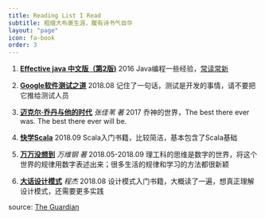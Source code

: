 ```yaml
---
title: Reading List I Read
subtitle: 粗缯大布裹生涯，腹有诗书气自华
layout: "page"
icon: fa-book
order: 3
---
```


1. **[Effective java 中文版（第2版)](https://book.douban.com/subject/3360807/)** 2016 Java编程一些经验，<u>常读常新</u>

2. **[Google软件测试之道](https://book.douban.com/subject/25742200/)** 2018.08 记住了一句话，测试是开发的事情，请不要把它推给测试人员

3. **[迈克尔·乔丹与他的时代](https://book.douban.com/subject/25831297/)** *张佳苇 著* 2017 乔神的世界，The best there ever was. The best there ever will be.

4. **[快学Scala](https://book.douban.com/subject/27093751/)** 2018.09 Scala入门书籍，比较简洁，基本包含了Scala基础

5. **[万万没想到](https://book.douban.com/subject/25986341/)** *万维钢 著* 2018.05-2018.09 理工科的思维是数字的世界，将这个世界的规律用数字表述出来；很多生活的规律和学习的方法都很新颖

6. **[大话设计模式](https://book.douban.com/subject/2334288/)** *程杰* 2018.08 设计模式入门书籍，大概读了一遍，想真正理解设计模式，还需要更多实践

    

 source: [The Guardian](https://www.theguardian.com/books/booksblog/2011/jan/04/best-boring-books)